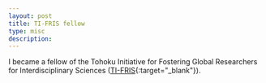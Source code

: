 ```yaml
---
layout: post
title: TI-FRIS fellow
type: misc
description: 
---
```


I became a fellow of the Tohoku Initiative for Fostering Global Researchers for Interdisciplinary Sciences ([TI-FRIS](https://www.ti-fris.tohoku.ac.jp/en/overview/){:target="_blank"}).
